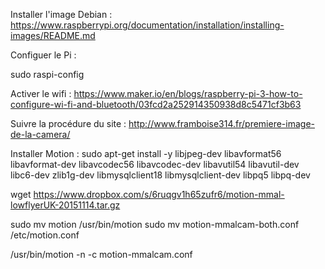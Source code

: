 Installer l'image Debian :
https://www.raspberrypi.org/documentation/installation/installing-images/README.md

Configuer le Pi :

sudo raspi-config


Activer le wifi :
https://www.maker.io/en/blogs/raspberry-pi-3-how-to-configure-wi-fi-and-bluetooth/03fcd2a252914350938d8c5471cf3b63



Suivre la procédure du site :
http://www.framboise314.fr/premiere-image-de-la-camera/


Installer Motion :
sudo apt-get install -y libjpeg-dev libavformat56 libavformat-dev libavcodec56 libavcodec-dev libavutil54 libavutil-dev libc6-dev zlib1g-dev libmysqlclient18 libmysqlclient-dev libpq5 libpq-dev

wget https://www.dropbox.com/s/6ruqgv1h65zufr6/motion-mmal-lowflyerUK-20151114.tar.gz



sudo mv motion /usr/bin/motion
sudo mv motion-mmalcam-both.conf /etc/motion.conf


/usr/bin/motion -n -c motion-mmalcam.conf
